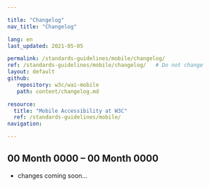 ```yaml
---

title: "Changelog"
nav_title: "Changelog"

lang: en
last_updated: 2021-05-05

permalink: /standards-guidelines/mobile/changelog/
ref: /standards-guidelines/mobile/changelog/   # Do not change
layout: default
github:
   repository: w3c/wai-mobile
   path: content/changelog.md

resource:
  title: "Mobile Accessibility at W3C"
  ref: /standards-guidelines/mobile/
navigation:

---
```


## 00 Month 0000 – 00 Month 0000

* changes coming soon…
